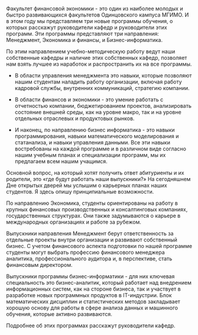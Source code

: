 Факультет финансовой экономики - это один из наиболее молодых и быстро развивающихся факультетов Одинцовского кампуса МГИМО. И в этом году мы представляем три новые программы обучения, о которых расскажут руководители кафедр и руководители этих программ. Эти программы представляют три направления: Менеджмент, Экономика и финансы, и Бизнес-информатика. 

По этим направлением учебно-методическую работу ведут наши собственные кафедры и наличие этих собственных кафедр, позволяет нам взять лучшее из наработок и распространить их на все программы.

- В области управления менеджмента это навыки, которые позволяют нашим студентам наладить работу организации, включая работу кадровой службы, внутренних коммуникаций, стратегию компании.

- В области финансов и экономики - это умение работать с отчетностью компании, бюджетированием проектов, анализировать состояние внешней среды, как на уровне макро, так и на уровне отдельных отраслевых и продуктовых рынков.

- И наконец, по направлению бизнес информатика - это навыки программирования, навыки математического моделирования и статанализа, и навыки управления данными. Все эти навыки востребованы на каждой программе и в различном виде согласно нашим учебным планах и специализации программ, мы их предлагаем всем нашим учащимся.

Основной вопрос, на который хотят получить ответ абитуриенты и их родители, это «где будут работать наши выпускники?» На сегодняшнем Дне открытых дверей мы услышим о карьерных планах наших студентов. Я здесь опишу принципиальные возможности. 


По направлению Экономика, студенты ориентированы на работу в крупных финансовых производственных и консалтинговых компаниях, государственных структурах. Они также задумываются о карьере в международных организациях и работе за рубежом.

Выпускники направления Менеджмент берут ответственность за отдельные проекты внутри организации и развивают собственный бизнес. С учетом финансового аспекта подготовки по нашей программе студенты могут выбрать профессию финансового менеджера аналитика, профессионального аудитора и, в перспективе, стать финансовым директором.

Выпускники программы бизнес-информатики - для них ключевая специальность это бизнес-аналитик, который работает над внедрением информационных систем, как на стороне бизнеса, так и участвует в разработке новых программных продуктов в IT-индустрии. Блок математических дисциплин и статистических методов закладывает хорошую основу для работы в сфере анализа данных и машинного обучения, которые активно развиваются.

Подробнее об этих программах расскажут руководители кафедр.